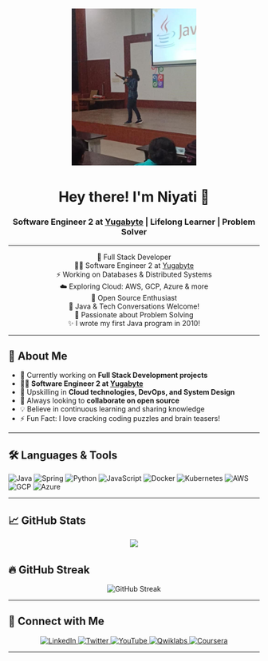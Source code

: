 <h1 align="center">
  <img src="https://github.com/Niyati-Sinha/Niyati-Sinha/blob/main/Java%20Orientation2.jpg" width="250" height="315" alt="Profile banner"/>
</h1>

<h1 align="center">Hey there! I'm Niyati 👋</h1>
<h3 align="center">
  Software Engineer 2 at <a href="https://www.yugabyte.com/" target="_blank">Yugabyte</a> | Lifelong Learner | Problem Solver
</h3>

---

<p align="center">
  🚀 Full Stack Developer<br>
  👩‍💻 Software Engineer 2 at <a href="https://www.yugabyte.com/" target="_blank">Yugabyte</a><br>
  ⚡ Working on Databases & Distributed Systems<br>
  ☁️ Exploring Cloud: AWS, GCP, Azure & more<br>
  🤝 Open Source Enthusiast<br>
  💬 Java & Tech Conversations Welcome!<br>
  🧩 Passionate about Problem Solving<br>
  ✨ I wrote my first Java program in 2010!
</p>

---

## 🌟 About Me

- 🔭 Currently working on **Full Stack Development projects**
- 👩‍💻 **Software Engineer 2 at [Yugabyte](https://www.yugabyte.com/)**
- 🌱 Upskilling in **Cloud technologies, DevOps, and System Design**
- 👯 Always looking to **collaborate on open source**
- 💡 Believe in continuous learning and sharing knowledge
- ⚡ Fun Fact: I love cracking coding puzzles and brain teasers!

---

## 🛠️ Languages & Tools

![Java](https://img.shields.io/badge/Java-ED8B00?style=for-the-badge&logo=java&logoColor=white)
![Spring](https://img.shields.io/badge/Spring-6DB33F?style=for-the-badge&logo=spring&logoColor=white)
![Python](https://img.shields.io/badge/Python-3776AB?style=for-the-badge&logo=python&logoColor=white)
![JavaScript](https://img.shields.io/badge/JavaScript-F7DF1E?style=for-the-badge&logo=javascript&logoColor=black)
![Docker](https://img.shields.io/badge/Docker-2496ED?style=for-the-badge&logo=docker&logoColor=white)
![Kubernetes](https://img.shields.io/badge/Kubernetes-326CE5?style=for-the-badge&logo=kubernetes&logoColor=white)
![AWS](https://img.shields.io/badge/AWS-232F3E?style=for-the-badge&logo=amazon-aws&logoColor=white)
![GCP](https://img.shields.io/badge/GCP-4285F4?style=for-the-badge&logo=google-cloud&logoColor=white)
![Azure](https://img.shields.io/badge/Azure-0078D4?style=for-the-badge&logo=microsoft-azure&logoColor=white)

---

## 📈 GitHub Stats

<p align="center">
  <img src="https://github-readme-stats.vercel.app/api/top-langs/?username=NiyatiSinha-yb&theme=tokyonight&layout=compact"/>
</p>

<!-- Uncomment if you want to show total stats too -->
<!--
<p align="center">
  <img src="https://github-readme-stats.vercel.app/api?username=NiyatiSinha-yb&count_private=true&show_icons=true&theme=tokyonight&hide=issues"/>
</p>
-->
## 🔥 GitHub Streak

<p align="center">
  <img src="https://streak-stats.demolab.com?user=NiyatiSinha-yb&theme=tokyonight&hide_border=false" alt="GitHub Streak" />
</p>



---

## 🤝 Connect with Me

<p align="center">
  <a href="https://www.linkedin.com/in/niyati-sinha" target="_blank">
    <img src="https://img.shields.io/badge/LinkedIn-0A66C2?style=for-the-badge&logo=linkedin&logoColor=white" alt="LinkedIn"/>
  </a>
  <a href="https://twitter.com/sinha_niyati" target="_blank">
    <img src="https://img.shields.io/badge/Twitter-1DA1F2?style=for-the-badge&logo=twitter&logoColor=white" alt="Twitter"/>
  </a>
  <a href="https://www.youtube.com/c/CODEART" target="_blank">
    <img src="https://img.shields.io/badge/YouTube-FF0000?style=for-the-badge&logo=youtube&logoColor=white" alt="YouTube"/>
  </a>
  <a href="https://google.qwiklabs.com/public_profiles/290efd22-fc19-49c7-8921-9ba5c180c66b" target="_blank">
    <img src="https://img.shields.io/badge/Qwiklabs-4285F4?style=for-the-badge&logo=google-cloud&logoColor=white" alt="Qwiklabs"/>
  </a>
  <a href="https://www.coursera.org/user/7353cd216a95a158672f69649880cc4f" target="_blank">
    <img src="https://img.shields.io/badge/Coursera-0056D2?style=for-the-badge&logo=coursera&logoColor=white" alt="Coursera"/>
  </a>
</p>

---

<!--
✨ This `README.md` appears on your GitHub profile!
-->
